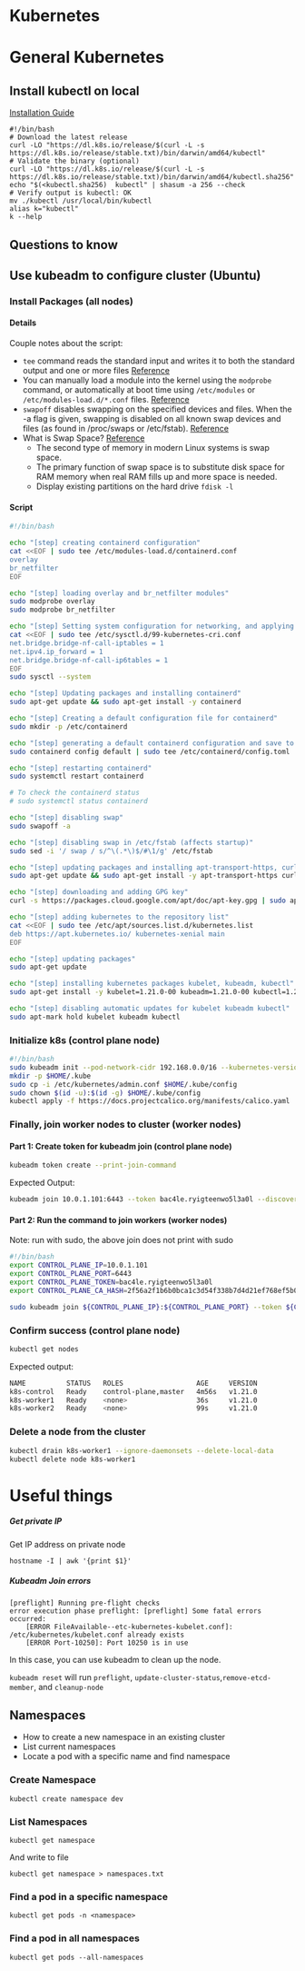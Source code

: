 # Kubernetes

<!-- toc -->

# General Kubernetes

## Install kubectl on local

[Installation Guide](https://kubernetes.io/docs/tasks/tools/install-kubectl-macos/#install-kubectl-binary-with-curl-on-macos)

```
#!/bin/bash
# Download the latest release
curl -LO "https://dl.k8s.io/release/$(curl -L -s https://dl.k8s.io/release/stable.txt)/bin/darwin/amd64/kubectl"
# Validate the binary (optional)
curl -LO "https://dl.k8s.io/release/$(curl -L -s https://dl.k8s.io/release/stable.txt)/bin/darwin/amd64/kubectl.sha256"
echo "$(<kubectl.sha256)  kubectl" | shasum -a 256 --check
# Verify output is kubectl: OK
mv ./kubectl /usr/local/bin/kubectl
alias k="kubectl"
k --help
```

## Questions to know

## Use kubeadm to configure cluster (Ubuntu)

### Install Packages (all nodes)

#### Details

Couple notes about the script:
 - `tee` command reads the standard input and writes it to both the standard output and one or more files [Reference](https://www.geeksforgeeks.org/tee-command-linux-example/)
 - You can manually load a module into the kernel using the `modprobe` command, or automatically at boot time using `/etc/modules` or `/etc/modules-load.d/*.conf` files. [Reference](https://linuxize.com/post/modprobe-command-in-linux/)
 - `swapoff` disables swapping on the specified devices and files. When the -a flag is given, swapping is disabled on all known swap devices and files (as found in /proc/swaps or /etc/fstab). [Reference](https://linux.die.net/man/8/swapoff)
 - What is Swap Space? [Reference](https://opensource.com/article/18/9/swap-space-linux-systems)
    - The second type of memory in modern Linux systems is swap space.
    - The primary function of swap space is to substitute disk space for RAM memory when real RAM fills up and more space is needed.
    - Display existing partitions on the hard drive `fdisk -l`

#### Script

```bash
#!/bin/bash

echo "[step] creating containerd configuration"
cat <<EOF | sudo tee /etc/modules-load.d/containerd.conf
overlay
br_netfilter
EOF

echo "[step] loading overlay and br_netfilter modules"
sudo modprobe overlay
sudo modprobe br_netfilter

echo "[step] Setting system configuration for networking, and applying settings"
cat <<EOF | sudo tee /etc/sysctl.d/99-kubernetes-cri.conf
net.bridge.bridge-nf-call-iptables = 1
net.ipv4.ip_forward = 1
net.bridge.bridge-nf-call-ip6tables = 1
EOF
sudo sysctl --system

echo "[step] Updating packages and installing containerd"
sudo apt-get update && sudo apt-get install -y containerd

echo "[step] Creating a default configuration file for containerd"
sudo mkdir -p /etc/containerd

echo "[step] generating a default containerd configuration and save to config.toml"
sudo containerd config default | sudo tee /etc/containerd/config.toml

echo "[step] restarting containerd"
sudo systemctl restart containerd

# To check the containerd status
# sudo systemctl status containerd

echo "[step] disabling swap"
sudo swapoff -a

echo "[step] disabling swap in /etc/fstab (affects startup)"
sudo sed -i '/ swap / s/^\(.*\)$/#\1/g' /etc/fstab

echo "[step] updating packages and installing apt-transport-https, curl"
sudo apt-get update && sudo apt-get install -y apt-transport-https curl

echo "[step] downloading and adding GPG key"
curl -s https://packages.cloud.google.com/apt/doc/apt-key.gpg | sudo apt-key add -

echo "[step] adding kubernetes to the repository list"
cat <<EOF | sudo tee /etc/apt/sources.list.d/kubernetes.list
deb https://apt.kubernetes.io/ kubernetes-xenial main
EOF

echo "[step] updating packages"
sudo apt-get update

echo "[step] installing kubernetes packages kubelet, kubeadm, kubectl"
sudo apt-get install -y kubelet=1.21.0-00 kubeadm=1.21.0-00 kubectl=1.21.0-00

echo "[step] disabling automatic updates for kubelet kubeadm kubectl"
sudo apt-mark hold kubelet kubeadm kubectl
```

### Initialize k8s (control plane node)

```bash
#!/bin/bash
sudo kubeadm init --pod-network-cidr 192.168.0.0/16 --kubernetes-version 1.21.0
mkdir -p $HOME/.kube
sudo cp -i /etc/kubernetes/admin.conf $HOME/.kube/config
sudo chown $(id -u):$(id -g) $HOME/.kube/config
kubectl apply -f https://docs.projectcalico.org/manifests/calico.yaml
```

### Finally, join worker nodes to cluster (worker nodes)


#### Part 1: Create token for kubeadm join (control plane node)

```bash
kubeadm token create --print-join-command
```

Expected Output:
```bash
kubeadm join 10.0.1.101:6443 --token bac4le.ryigteenwo5l3a0l --discovery-token-ca-cert-hash sha256:2f56a2f1b6b0bca1c3d54f338b7d4d21ef768ef5b01d14ec373b931480310f67
```

#### Part 2: Run the command to join workers (worker nodes)

Note: run with sudo, the above join does not print with sudo

```bash
#!/bin/bash
export CONTROL_PLANE_IP=10.0.1.101
export CONTROL_PLANE_PORT=6443
export CONTROL_PLANE_TOKEN=bac4le.ryigteenwo5l3a0l
export CONTROL_PLANE_CA_HASH=2f56a2f1b6b0bca1c3d54f338b7d4d21ef768ef5b01d14ec373b931480310f67

sudo kubeadm join ${CONTROL_PLANE_IP}:${CONTROL_PLANE_PORT} --token ${CONTROL_PLANE_TOKEN} --discovery-token-ca-cert-hash sha256:${CONTROL_PLANE_CA_HASH}
```

### Confirm success (control plane node)

```bash
kubectl get nodes
```

Expected output:
```bash
NAME          STATUS   ROLES                  AGE     VERSION
k8s-control   Ready    control-plane,master   4m56s   v1.21.0
k8s-worker1   Ready    <none>                 36s     v1.21.0
k8s-worker2   Ready    <none>                 99s     v1.21.0
```

### Delete a node from the cluster

```bash
kubectl drain k8s-worker1 --ignore-daemonsets --delete-local-data
kubectl delete node k8s-worker1
```

# Useful things

##### Get private IP

Get IP address on private node
```
hostname -I | awk '{print $1}'
```

##### Kubeadm Join errors

```
[preflight] Running pre-flight checks
error execution phase preflight: [preflight] Some fatal errors occurred:
	[ERROR FileAvailable--etc-kubernetes-kubelet.conf]: /etc/kubernetes/kubelet.conf already exists
	[ERROR Port-10250]: Port 10250 is in use
```

In this case, you can use kubeadm to clean up the node.

`kubeadm reset` will run `preflight`, `update-cluster-status`,`remove-etcd-member`, and `cleanup-node`

## Namespaces

- How to create a new namespace in an existing cluster
- List current namespaces
- Locate a pod with a specific name and find namespace

### Create Namespace

```
kubectl create namespace dev
```

### List Namespaces

```
kubectl get namespace
```

And write to file

```
kubectl get namespace > namespaces.txt
```

### Find a pod in a specific namespace

```
kubectl get pods -n <namespace>
```

### Find a pod in all namespaces

```
kubectl get pods --all-namespaces
```
